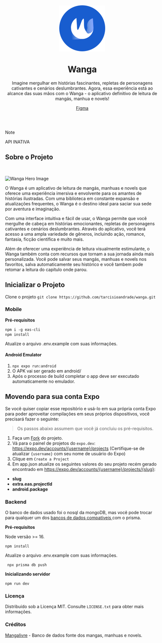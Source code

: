 <br />
<div align="center">
  <a href="https://github.com/tarcisioandrade/wanga">
    <img src="mobile/assets/logo.svg" alt="Logo" width="150" height="150">
  </a>

  <h1 align="center">Wanga</h1>

  <p align="center">
    Imagine mergulhar em histórias fascinantes, repletas de personagens cativantes e cenários deslumbrantes. Agora, essa experiência está ao alcance das suas mãos com o Wanga - o aplicativo definitivo de leitura de mangás, manhua e novels!
    <p align="center">
    <a href="https://www.figma.com/file/QqUAG40zgIwKnqiCt13rjy/Wanga?type=design&node-id=0%3A1&mode=design&t=CrU8kFfbTysKzyvc-1">Figma</a>
  </p>
    <br />
    <br />
  </p>
</div>

> [!NOTE]  
> API INATIVA

## Sobre o Projeto
</br>

![Wanga Hero Image](https://github.com/tarcisioandrade/wanga/assets/61153830/f1755370-54e9-4e65-83d4-2dfc0a660342)


O Wanga é um aplicativo de leitura de mangás, manhuas e novels que oferece uma experiência imersiva e envolvente para os amantes de histórias ilustradas. Com uma biblioteca em constante expansão e atualizações frequentes, o Wanga é o destino ideal para saciar sua sede por aventura e imaginação.

Com uma interface intuitiva e fácil de usar, o Wanga permite que você mergulhe de cabeça em histórias emocionantes, repletas de personagens cativantes e cenários deslumbrantes. Através do aplicativo, você terá acesso a uma ampla variedade de gêneros, incluindo ação, romance, fantasia, ficção científica e muito mais.

Além de oferecer uma experiência de leitura visualmente estimulante, o Wanga também conta com recursos que tornam a sua jornada ainda mais personalizada. Você pode salvar seus mangás, manhuas e novels nos favoritos, salva automaticamente seu histórico e você tambem pode retomar a leitura do capítulo onde parou.

## Inicializar o Projeto

Clone o projeto `git clone https://github.com/tarcisioandrade/wanga.git`

### Mobile

**Pré-requisitos**

    npm i -g eas-cli
    npm install
    
Atualize o arquivo .env.example com suas informações.

#### Android Emulator

 1. `npx expo run:android`
 2. O APK vai ser gerado em android/
 3. Após o processo de build completar o app deve ser executado automaticamente no emulador.

## Movendo para sua conta Expo

Se você quiser copiar esse repositório e usá-lo em sua própria conta Expo para poder aproveitar compilações em seus próprios dispositivos, você precisará fazer o seguinte:

> Os passos abaixo assumem que você já concluiu os pré-requisitos.

 1. Faça um [Fork](https://github.com/tarcisioandrade/wanga/fork) do projeto.
 2. Vá para o painel de projetos do `expo.dev`: https://expo.dev/accounts/{username}/projects (Certifique-se de atualizar `{username}` com seu nome de usuário do Expo)
 3. Clique em `Create a Project`
 4. Em app.json atualize os seguintes valores do seu projeto recém gerado encontrado em https://expo.dev/accounts/{username}/projects/{slug}:
- **slug**
- **extra.eas.projectId**
- **android.package**

### Backend

O banco de dados usado foi o nosql da mongoDB, mas você pode trocar para qualquer um dos [bancos de dados compatíveis ](https://www.prisma.io/docs/concepts/database-connectors)com o prisma.

**Pré-requisitos**

Node versão >= 16.

    npm install

Atualize o arquivo .env.example com suas informações.
  

     npx prisma db push

**Inicializando servidor**
 
    npm run dev

### Licença

Distribuído sob a Licença MIT. Consulte `LICENSE.txt` para obter mais informações.

### Créditos

<a href="https://mangalivre.net/" >Mangalivre</a> - Banco de dados fonte dos mangas, manhuas e novels.
